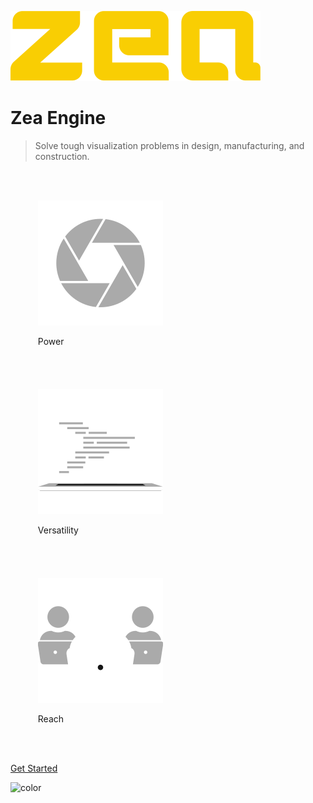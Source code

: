 [//]: <> (Author: Michael Smith)
[//]: <> (Date: May 22, 2020)

![logo](_media/logo-zea.svg)

# Zea Engine

> Solve tough visualization problems in design, manufacturing, and construction.


<ul style="display:inline-block">

<li style="display:inline-block; padding:20px;">

![power](_media/icon-power.svg)

Power

</li>

<li style="display:inline-block; padding:20px;">

![versatility](_media/icon-versatility.svg)

Versatility

</li>
<li style="display:inline-block; padding:20px;">

![reach](_media/icon-reach.svg)

Reach

</li>
</ul>

[Get Started](README.md)

<!-- background color -->

![color](#333333)
